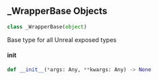 ## _WrapperBase Objects

```python
class _WrapperBase(object)
```

Base type for all Unreal exposed types

<a id="unreal._WrapperBase.__init__"></a>

#### __init__

```python
def __init__(*args: Any, **kwargs: Any) -> None
```

<a id="unreal._ObjectBase"></a>